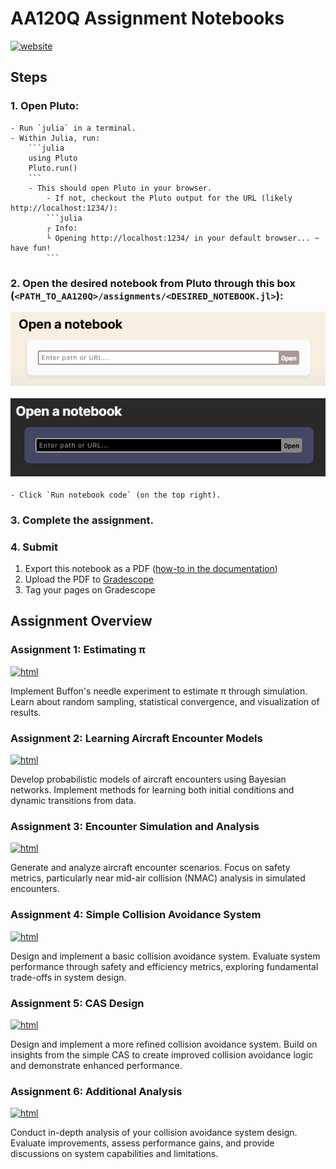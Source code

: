 # AA120Q Assignment Notebooks
[![website](https://img.shields.io/badge/website-Stanford-b31b1b.svg)](https://aa120q.stanford.edu/)

## Steps
### 1. Open Pluto:
    - Run `julia` in a terminal.
    - Within Julia, run:
        ```julia
        using Pluto
        Pluto.run()
        ```
        - This should open Pluto in your browser.
            - If not, checkout the Pluto output for the URL (likely http://localhost:1234/):
            ```julia
            ┌ Info:
            └ Opening http://localhost:1234/ in your default browser... ~ have fun!
            ```
### 2. Open the desired notebook from Pluto through this box (`<PATH_TO_AA120Q>/assignments/<DESIRED_NOTEBOOK.jl>`): <p align="center"> <img src="./figures/pluto-open.png#gh-light-mode-only"> </p><p align="center"> <img src="./figures/pluto-open-dark.png#gh-dark-mode-only"> </p>
    - Click `Run notebook code` (on the top right).

### 3. Complete the assignment.

### 4. Submit
1. Export this notebook as a PDF ([how-to in the documentation](https://plutojl.org/en/docs/export-pdf/))
2. Upload the PDF to [Gradescope](https://www.gradescope.com/)
3. Tag your pages on Gradescope

## Assignment Overview

### Assignment 1: Estimating π 
[![html](https://img.shields.io/badge/static%20html-Assignment%2001-0072B2)](https://htmlview.glitch.me/?https://github.com/sisl/AA120Q/blob/main/assignments/html/01_Estimating_Pi.html)

Implement Buffon's needle experiment to estimate π through simulation. Learn about random sampling, statistical convergence, and visualization of results.

### Assignment 2: Learning Aircraft Encounter Models
[![html](https://img.shields.io/badge/static%20html-Assignment%2002-0072B2)](https://htmlview.glitch.me/?https://github.com/sisl/AA120Q/blob/main/assignments/html/02_Learning_Encounter_Models.html)

Develop probabilistic models of aircraft encounters using Bayesian networks. Implement methods for learning both initial conditions and dynamic transitions from data.

### Assignment 3: Encounter Simulation and Analysis
[![html](https://img.shields.io/badge/static%20html-Assignment%2003-0072B2)](https://htmlview.glitch.me/?https://github.com/sisl/AA120Q/blob/main/assignments/html/03_Encounter_Simulation.html)

Generate and analyze aircraft encounter scenarios. Focus on safety metrics, particularly near mid-air collision (NMAC) analysis in simulated encounters.

### Assignment 4: Simple Collision Avoidance System
[![html](https://img.shields.io/badge/static%20html-Assignment%2004-0072B2)](https://htmlview.glitch.me/?https://github.com/sisl/AA120Q/blob/main/assignments/html/04_Simple_CAS.html)

Design and implement a basic collision avoidance system. Evaluate system performance through safety and efficiency metrics, exploring fundamental trade-offs in system design.

### Assignment 5: CAS Design
[![html](https://img.shields.io/badge/static%20html-Assignment%2005-0072B2)](https://htmlview.glitch.me/?https://github.com/sisl/AA120Q/blob/main/assignments/html/05_CAS_Design.html)

Design and implement a more refined collision avoidance system. Build on insights from the simple CAS to create improved collision avoidance logic and demonstrate enhanced performance.

### Assignment 6: Additional Analysis
[![html](https://img.shields.io/badge/static%20html-Assignment%2006-0072B2)](https://htmlview.glitch.me/?https://github.com/sisl/AA120Q/blob/main/assignments/html/06_Additional_Analysis.html)

Conduct in-depth analysis of your collision avoidance system design. Evaluate improvements, assess performance gains, and provide discussions on system capabilities and limitations.